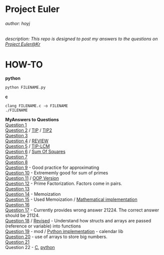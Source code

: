 # Project Euler
###### author: hoyj
###### description: This repo is designed to post my answers to the questions on [Project Euler@Kr](http://euler.synap.co.kr)

# HOW-TO
**python**
```shell
python FILENAME.py
```
  
**c**
```shell
clang FILENAME.c -o FILENAME
./FILENAME
```

**MyAnswers to Questions**  
[Question 1](./1.py)   
[Question 2](./2.py) / [TIP](./2_tip.md) / [TIP2](./2_tip2.md)  
[Question 3](./3.py)  
[Question 4](./4.py) / [REVIEW](./4_Answer2.py)  
[Question 5](./5.py) / [TIP-LCM](./5_LCM.md)  
[Question 6](./6.py) / [Sum Of Squares](./6_Squares.md)  
[Question 7](./7.py)  
[Question 8](./8.py)  
[Question 9](./9.py) - Good practice for approximating  
[Question 10](./10.py) - Extrememly good for sum of primes  
[Question 11](./11.py) / [OOP Version](./11_revised.py)  
[Question 12](./12.py) - Prime Factorization. Factors come in pairs.  
[Question 13](./13.py)  
[Question 14](./14.py) - Memoization  
[Question 15](./15.py) - Used Memoization / [Mathematical implementation](./15_math.py)  
[Question 16](./16.py)  
[Question 17](./17.py) - Currently provides wrong answer 21224. The correct answer should be 21124.  
[Question 18](./18.c) / [Revised](./18_revised.c) - Understand how structs and arrays are passed (reference or variable) into functions  
[Question 19](./19.c) - mod / [Python implementation](./19.py) - calendar lib  
[Question 20](./20.c) - use of arrays to store big numbers.  
[Question 21](./21.c)  
Question 22 - [C](./22.c), [python](./22.py)
